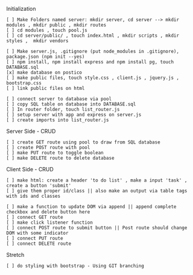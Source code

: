Initialization
    
    [ ] Make Folders named server: mkdir server, cd server --> mkdir modules , mkdir public , mkdir routes
    [ ] cd modules , touch pool.js
    [ ] cd server/public/ , touch index.html , mkdir scripts , mkdir styles ,  mkdir vendors

    [ ] Make server.js, .gitignore (put node_modules in .gitignore), package.json (npm init --yes)
    [ ] npm install, npm install express and npm install pg, touch DATABASE.sql
    [x] make database on postico
    [ ] make public files, touch style.css , client.js , jquery.js , bootstrap.css
    [ ] link public files on html
    
    [ ] connect server to database via pool
    [ ] copy SQL table on database into DATABASE.sql
    [ ] In router folder, touch list_router.js
    [ ] setup server with app and express on server.js
    [ ] create imports into list_router.js

Server Side - CRUD

    [ ] create GET route using pool to draw from SQL database
    [ ] create POST route with pool
    [ ] make PUT route to toggle boolean
    [ ] make DELETE route to delete database

Client Side - CRUD

    [ ] make html: create a header 'to do list' , make a input 'task' , create a button 'submit'
    [ ] give them proper id/class || also make an output via table tags with ids and classes 

    [ ] make a function to update DOM via append || append complete checkbox and delete button here
    [ ] connect GET route
    [ ] make click listener function
    [ ] connect POST route to submit button || Post route should change DOM with some indicator
    [ ] connect PUT route
    [ ] connect DELETE route

Stretch

    [ ] do styling with bootstrap - Using GIT branching